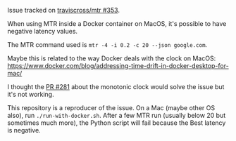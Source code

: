 Issue tracked on [traviscross/mtr #353](https://github.com/traviscross/mtr/issues/353).

When using MTR inside a Docker container on MacOS, it's possible to have negative latency values.

The MTR command used is `mtr -4 -i 0.2 -c 20 --json google.com`.

Maybe this is related to the way Docker deals with the clock on MacOS: https://www.docker.com/blog/addressing-time-drift-in-docker-desktop-for-mac/

I thought the [PR #281](https://github.com/traviscross/mtr/pull/281/) about the monotonic clock would solve the issue but it's not working.

This repository is a reproducer of the issue. On a Mac (maybe other OS also), run `./run-with-docker.sh`. After a few MTR run (usually below 20 but sometimes much more), the Python script will fail because the Best latency is negative.
